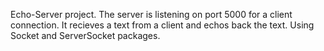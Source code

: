 Echo-Server project.
The server is listening on port 5000 for a client connection.
It recieves a text from a client and echos back the text.
Using Socket and ServerSocket packages.
